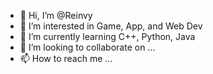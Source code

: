 - 👋 Hi, I’m @Reinvy
- 👀 I’m interested in Game, App, and Web Dev
- 🌱 I’m currently learning C++, Python, Java
- 💞️ I’m looking to collaborate on ...
- 📫 How to reach me ...

<!---
Reinvy/Reinvy is a ✨ special ✨ repository because its `README.md` (this file) appears on your GitHub profile.
You can click the Preview link to take a look at your changes.
--->
